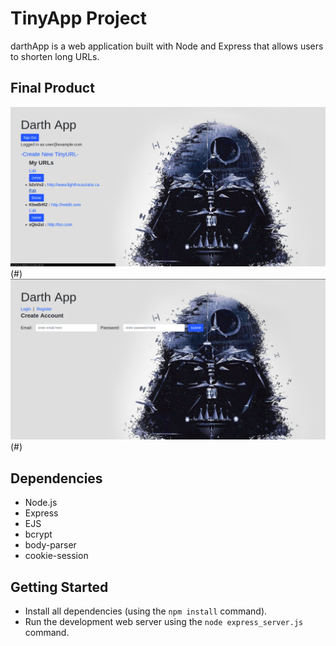 

# TinyApp Project

darthApp is a web application built with Node and Express that allows users to shorten long URLs.

## Final Product


!["Main Page"](https://github.com/Cain310/tinyApp2/blob/master/docs/darthApp.png)(#)
!["Login Page"](https://github.com/Cain310/tinyApp2/blob/master/docs/darthApp1.png)(#)

## Dependencies

- Node.js
- Express
- EJS
- bcrypt
- body-parser
- cookie-session

## Getting Started

- Install all dependencies (using the `npm install` command).
- Run the development web server using the `node express_server.js` command.
